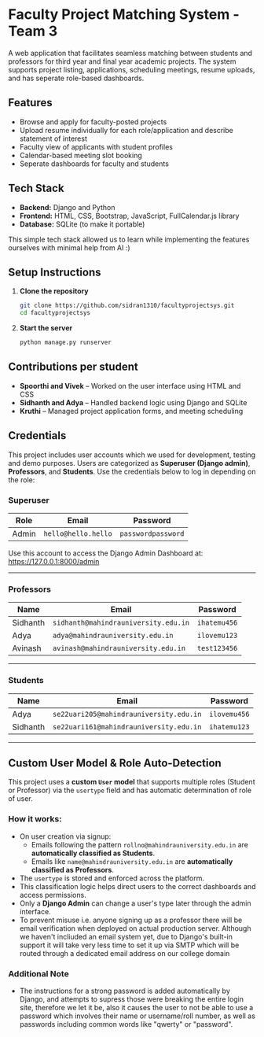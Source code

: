 # Faculty Project Matching System - Team 3

A web application that facilitates seamless matching between students and professors for third year and final year academic projects. The system supports project listing, applications, scheduling meetings, resume uploads, and has seperate role-based dashboards.

## Features

* Browse and apply for faculty-posted projects
* Upload resume individually for each role/application and describe statement of interest
* Faculty view of applicants with student profiles
* Calendar-based meeting slot booking
* Seperate dashboards for faculty and students

## Tech Stack

* **Backend:** Django and Python
* **Frontend:** HTML, CSS, Bootstrap, JavaScript, FullCalendar.js library
* **Database:** SQLite (to make it portable)

This simple tech stack allowed us to learn while implementing the features ourselves with minimal help from AI :)

## Setup Instructions

1. **Clone the repository**

   ```bash
   git clone https://github.com/sidran1310/facultyprojectsys.git
   cd facultyprojectsys
   ```

3. **Start the server**

   ```bash
   python manage.py runserver
   ```



## Contributions per student

* **Spoorthi and Vivek** – Worked on the user interface using HTML and CSS  
* **Sidhanth and Adya** – Handled backend logic using Django and SQLite 
* **Kruthi** – Managed project application forms, and meeting scheduling


## Credentials

This project includes user accounts which we used for development, testing and demo purposes. Users are categorized as **Superuser (Django admin)**, **Professors**, and **Students**. Use the credentials below to log in depending on the role:

### Superuser

| Role      | Email                | Password          |
|-----------|----------------------|-------------------|
| Admin     | `hello@hello.hello`  | `passwordpassword` |

Use this account to access the Django Admin Dashboard at:  
https://127.0.0.1:8000/admin

---

### Professors

| Name     | Email                             | Password     |
|----------|-----------------------------------|--------------|
| Sidhanth | `sidhanth@mahindrauniversity.edu.in` | `ihatemu456` |
| Adya     | `adya@mahindrauniversity.edu.in`     | `ilovemu123` |
| Avinash  | `avinash@mahindrauniversity.edu.in`  | `test123456` |

---

### Students

| Name     | Email                               | Password     |
|----------|-------------------------------------|--------------|
| Adya     | `se22uari205@mahindrauniversity.edu.in` | `ilovemu456` |
| Sidhanth | `se22uari161@mahindrauniversity.edu.in` | `ihatemu123` |

---

## Custom User Model & Role Auto-Detection

This project uses a **custom `User` model** that supports multiple roles (Student or Professor) via the `usertype` field and has automatic determination of role of user.

### How it works:

- On user creation via signup:
  - Emails following the pattern `rollno@mahindrauniversity.edu.in` are **automatically classified as Students**.
  - Emails like `name@mahindrauniversity.edu.in` are **automatically classified as Professors**.
- The `usertype` is stored and enforced across the platform.
- This classification logic helps direct users to the correct dashboards and access permissions.
- Only a **Django Admin** can change a user's type later through the admin interface.
- To prevent misuse i.e. anyone signing up as a professor there will be email verification when deployed on actual production server. Although we haven't incliuded an email system yet, due to Django's built-in support it will take very less time to set it up via SMTP which will be routed through a dedicated email address on our college domain

### Additional Note
- The instructions for a strong password is added automatically by Django, and attempts to supress those were breaking the entire login site, therefore we let it be, also it causes the user to not be able to use a password which involves their name or username/roll number, as well as passwords including common words like "qwerty" or "password".


